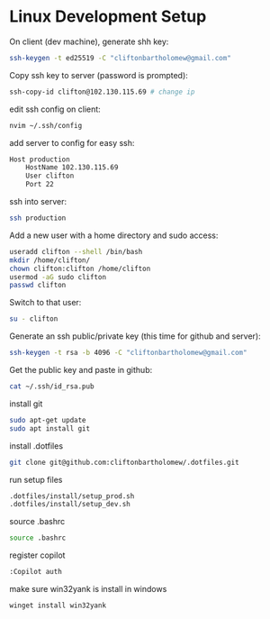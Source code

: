# Linux Development Setup

On client (dev machine), generate shh key:
```bash
ssh-keygen -t ed25519 -C "cliftonbartholomew@gmail.com"
```

Copy ssh key to server (password is prompted):
```bash
ssh-copy-id clifton@102.130.115.69 # change ip
```

edit ssh config on client:
```bash
nvim ~/.ssh/config
```

add server to config for easy ssh:
```bash
Host production
    HostName 102.130.115.69
    User clifton
    Port 22
```

ssh into server:
```bash
ssh production
```

Add a new user with a home directory and sudo access:
```bash
useradd clifton --shell /bin/bash
mkdir /home/clifton/
chown clifton:clifton /home/clifton
usermod -aG sudo clifton
passwd clifton
```

Switch to that user:
```bash
su - clifton
```

Generate an ssh public/private key (this time for github and server):
```bash
ssh-keygen -t rsa -b 4096 -C "cliftonbartholomew@gmail.com"
```

Get the public key and paste in github:
```bash
cat ~/.ssh/id_rsa.pub
```

install git
```bash
sudo apt-get update
sudo apt install git
```

install .dotfiles
```bash
git clone git@github.com:cliftonbartholomew/.dotfiles.git
```

run setup files
```bash
.dotfiles/install/setup_prod.sh
.dotfiles/install/setup_dev.sh
```

source .bashrc
```bash
source .bashrc
```
register copilot
```bash
:Copilot auth
```

make sure win32yank is install in windows
```bash
winget install win32yank
```
